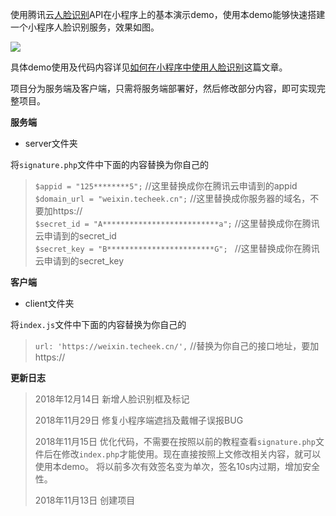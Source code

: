 使用腾讯云[人脸识别](https://cloud.tencent.com/product/FaceRecognition)API在小程序上的基本演示demo，使用本demo能够快速搭建一个小程序人脸识别服务，效果如图。

![](https://techeek-cn-1251732175.cos.ap-chengdu.myqcloud.com/wx_AI_face/Snipaste_2018-12-14_17-02-37.png)

具体demo使用及代码内容详见[如何在小程序中使用人脸识别](https://www.techeek.cn/wx-AI-face)这篇文章。

项目分为服务端及客户端，只需将服务端部署好，然后修改部分内容，即可实现完整项目。

**服务端**
- server文件夹

将`signature.php`文件中下面的内容替换为你自己的
> `$appid = "125********5";`  //这里替换成你在腾讯云申请到的appid  
> `$domain_url = "weixin.techeek.cn";`  //这里替换成你服务器的域名，不要加https://  
> `$secret_id = "A**************************a";`  //这里替换成你在腾讯云申请到的secret_id  
> `$secret_key = "B************************G"; ` //这里替换成你在腾讯云申请到的secret_key 

**客户端**
- client文件夹

将`index.js`文件中下面的内容替换为你自己的
> `url: 'https://weixin.techeek.cn/',` //替换为你自己的接口地址，要加https://

**更新日志**
> 2018年12月14日 新增人脸识别框及标记  
> 
> 2018年11月29日 修复小程序端遮挡及戴帽子误报BUG  
> 
> 2018年11月15日 优化代码，不需要在按照以前的教程查看`signature.php`文件后在修改`index.php`才能使用。现在直接按照上文修改相关内容，就可以使用本demo。 将以前多次有效签名变为单次，签名10s内过期，增加安全性。  
> 
> 2018年11月13日 创建项目